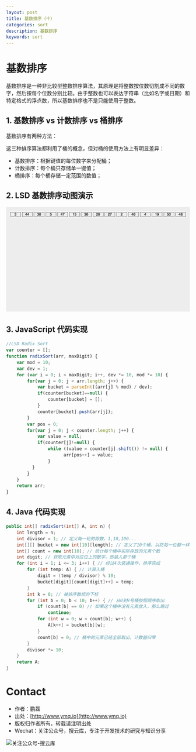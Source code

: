 ```yaml
---
layout: post
title: 基数排序（十）
categories: sort
description: 基数排序
keywords: sort
---
```



# 基数排序

基数排序是一种非比较型整数排序算法，其原理是将整数按位数切割成不同的数字，然后按每个位数分别比较。由于整数也可以表达字符串（比如名字或日期）和特定格式的浮点数，所以基数排序也不是只能使用于整数。


## 1. 基数排序 vs 计数排序 vs 桶排序

基数排序有两种方法：

这三种排序算法都利用了桶的概念，但对桶的使用方法上有明显差异：

 - 基数排序：根据键值的每位数字来分配桶；
 - 计数排序：每个桶只存储单一键值；
 - 桶排序：每个桶存储一定范围的数值；


## 2. LSD 基数排序动图演示

![动图演示](/images/2017/sort/res/radixSort.gif)


## 3. JavaScript 代码实现

```js
//LSD Radix Sort
var counter = [];
function radixSort(arr, maxDigit) {
    var mod = 10;
    var dev = 1;
    for (var i = 0; i < maxDigit; i++, dev *= 10, mod *= 10) {
        for(var j = 0; j < arr.length; j++) {
            var bucket = parseInt((arr[j] % mod) / dev);
            if(counter[bucket]==null) {
                counter[bucket] = [];
            }
            counter[bucket].push(arr[j]);
        }
        var pos = 0;
        for(var j = 0; j < counter.length; j++) {
            var value = null;
            if(counter[j]!=null) {
                while ((value = counter[j].shift()) != null) {
                      arr[pos++] = value;
                }
          }
        }
    }
    return arr;
}
```
## 4. Java 代码实现

```java
public int[] radixSort(int[] A, int n) {
    int length = n;
    int divisor = 1; // 定义每一轮的除数，1,10,100...
    int[][] bucket = new int[10][length]; // 定义了10个桶，以防每一位都一样全部放入一个桶中
    int[] count = new int[10]; // 统计每个桶中实际存放的元素个数
    int digit; // 获取元素中对应位上的数字，即装入那个桶
    for (int i = 1; i <= 3; i++) { // 经过4次装通操作，排序完成
        for (int temp: A) { // 计算入桶
            digit = (temp / divisor) % 10;
            bucket[digit][count[digit]++] = temp;
        }
        int k = 0; // 被排序数组的下标
        for (int b = 0; b < 10; b++) { // 从0到9号桶按照顺序取出
            if (count[b] == 0) // 如果这个桶中没有元素放入，那么跳过
                continue;
            for (int w = 0; w < count[b]; w++) {
                A[k++] = bucket[b][w];
            }
            count[b] = 0; // 桶中的元素已经全部取出，计数器归零
        }
        divisor *= 10;
    }
    return A;
}
```


# Contact

 - 作者：鹏磊  
 - 出处：[http://www.ymq.io](http://www.ymq.io)  
 - 版权归作者所有，转载请注明出处
 - Wechat：关注公众号，搜云库，专注于开发技术的研究与知识分享
 
![关注公众号-搜云库](http://www.ymq.io/images/souyunku.png "搜云库")